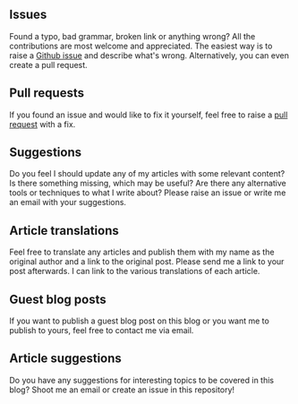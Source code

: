 ## Issues
Found a typo, bad grammar, broken link or anything wrong? All the contributions are most welcome and appreciated. The easiest way is to raise a [Github issue](https://github.com/vojtechruz/vojtechruzicka-blog/issues) and describe what's wrong. Alternatively, you can even create a pull request.

## Pull requests
If you found an issue and would like to fix it yourself, feel free to raise a [pull request](https://github.com/vojtechruz/vojtechruzicka-blog/pulls) with a fix.

## Suggestions
Do you feel I should update any of my articles with some relevant content? Is there something missing, which may be useful? Are there any alternative tools or techniques to what I write about? Please raise an issue or write me an email with your suggestions.

## Article translations
Feel free to translate any articles and publish them with my name as the original author and a link to the original post. Please send me a link to your post afterwards. I can link to the various translations of each article.

## Guest blog posts
If you want to publish a guest blog post on this blog or you want me to publish to yours, feel free to contact me via email.

## Article suggestions
Do you have any suggestions for interesting topics to be covered in this blog? Shoot me an email or create an issue in this repository!